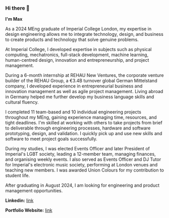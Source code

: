 ### Hi there 👋

**I'm Max**

As a 2024 MEng graduate of Imperial College London, my expertise in design engineering allows me to integrate technology, design, and business to create products and technology that solve genuine problems.

At Imperial College, I developed expertise in subjects such as physical computing, mechatronics, full-stack development, machine learning, human-centred design, innovation and entrepreneurship, and project management.

During a 6-month internship at REHAU New Ventures, the corporate venture builder of the REHAU Group, a €3.4B turnover global German Mittelstand company, I developed experience in entrepreneurial business and innovation management as well as agile project management. Living abroad in Germany helped me further develop my business language skills and cultural fluency.

I completed 11 team-based and 10 individual engineering projects throughout my MEng, gaining experience managing time, resources, and tight deadlines. I'm skilled at working with others to take projects from brief to deliverable through engineering processes, hardware and software prototyping, design, and validation. I quickly pick up and use new skills and software to meet project goals successfully.

During my studies, I was elected Events Officer and later President of Imperial's LGBT society, leading a 12-member team, managing finances, and organising weekly events. I also served as Events Officer and DJ Tutor for Imperial's electronic music society, performing at London venues and teaching new members. I was awarded Union Colours for my contribution to student life.

After graduating in August 2024, I am looking for engineering and product management opportunities.

**Linkedin:** [link](https://www.linkedin.com/in/maximilian-matthews/)

**Portfolio Website:** [link](http://mlm20.github.io/)


